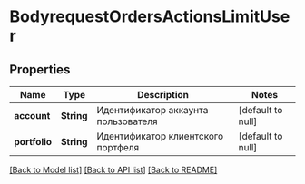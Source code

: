 # BodyrequestOrdersActionsLimitUser

## Properties
Name | Type | Description | Notes
------------ | ------------- | ------------- | -------------
**account** | **String** | Идентификатор аккаунта пользователя | [default to null]
**portfolio** | **String** | Идентификатор клиентского портфеля | [default to null]

[[Back to Model list]](../README.md#documentation-for-models) [[Back to API list]](../README.md#documentation-for-api-endpoints) [[Back to README]](../README.md)


